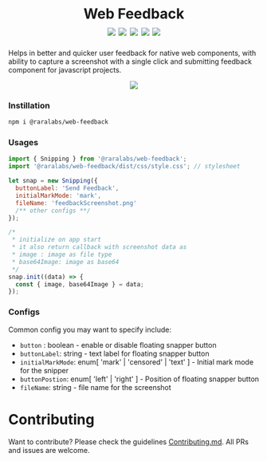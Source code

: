 <h1 align="center"> Web Feedback 
<div>
<img src="https://img.shields.io/badge/License-MIT-red.svg"/>
<img src="https://img.shields.io/badge/--3178C6?logo=typescript&logoColor=ffffff"/>
<img src="https://img.shields.io/badge/--F7DF1E?logo=javascript&logoColor=000"/>
<img src="https://img.shields.io/npm/v/@raralabs/web-feedback"/>
<img src="https://img.shields.io/badge/Contribution%20is%20welcome-%E2%9D%A4%EF%B8%8F-green.svg"/>
</div>
</h1>

Helps in better and quicker user feedback for native web components, with ability to capture a screenshot with a single click and submitting feedback component for javascript projects.

<div align="center">
<img src="https://i.imgur.com/sCiRyBn.gif" />
</div>

### Instillation

```sh
npm i @raralabs/web-feedback
```

### Usages

```js
import { Snipping } from '@raralabs/web-feedback';
import '@raralabs/web-feedback/dist/css/style.css'; // stylesheet

let snap = new Snipping({
  buttonLabel: 'Send Feedback',
  initialMarkMode: 'mark',
  fileName: 'feedbackScreenshot.png'
  /** other configs **/
});

/*
 * initialize on app start
 * it also return callback with screenshot data as
 * image : image as file type
 * base64Image: image as base64
 */
snap.init((data) => {
  const { image, base64Image } = data;
});
```

### Configs

Common config you may want to specify include:

- `button` : boolean - enable or disable floating snapper button
- `buttonLabel`: string - text label for floating snapper button
- `initialMarkMode`: enum[ 'mark' | 'censored' | 'text' ] - Initial mark mode for the snipper
- `buttonPostion`: enum[ 'left' | 'right' ] - Position of floating snapper button
- `fileName`: string - file name for the screenshot

# Contributing

Want to contribute? Please check the guidelines [Contributing.md](https://github.com/raralabs/web-feedback/blob/main/CONTRIBUTING.md). All PRs and issues are welcome.
